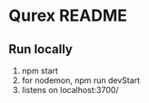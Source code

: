 # Qurex README

## Run locally

1. npm start
2. for nodemon, npm run devStart
3. listens on localhost:3700/
